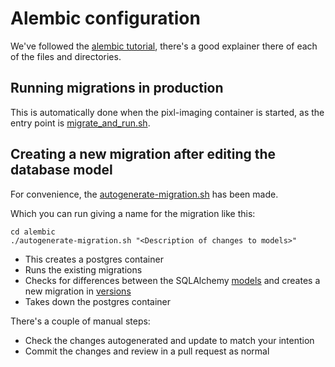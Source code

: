 # Alembic configuration

We've followed the  [alembic tutorial](https://alembic.sqlalchemy.org/en/latest/tutorial.html),
there's a good explainer there of each of the files and directories. 

## Running migrations in production

This is automatically done when the pixl-imaging container is started, 
as the entry point is [migrate_and_run.sh](../scripts/migrate_and_run.sh).

## Creating a new migration after editing the database model

For convenience, the [autogenerate-migration.sh](autogenerate-migration.sh) has been made.

Which you can run giving a name for the migration like this:

```shell
cd alembic
./autogenerate-migration.sh "<Description of changes to models>"
```

- This creates a postgres container
- Runs the existing migrations
- Checks for differences between the SQLAlchemy [models](../../pixl_core/src/core/db/models.py) 
  and creates a new migration in [versions](versions)
- Takes down the postgres container

There's a couple of manual steps:

- Check the changes autogenerated and update to match your intention
- Commit the changes and review in a pull request as normal

